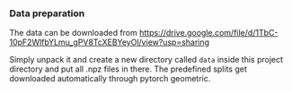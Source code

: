 ### Data preparation

The data can be downloaded from https://drive.google.com/file/d/1TbC-10pF2WlfbYLmu_gPV8TcXEBYeyOl/view?usp=sharing

Simply unpack it and create a new directory called `data` inside this project directory and put all .npz files in there.
The predefined splits get downloaded automatically through pytorch geometric.
